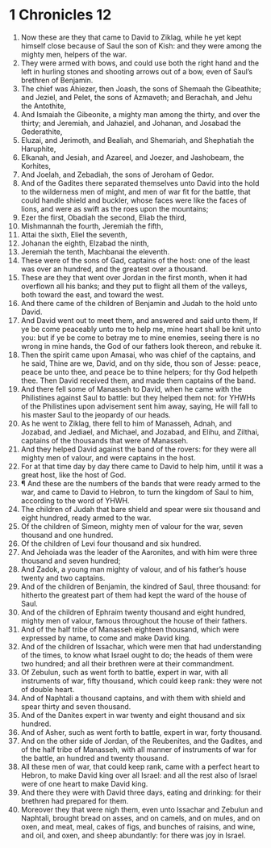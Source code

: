 ﻿# 1 Chronicles 12
1. Now these are they that came to David to Ziklag, while he yet kept himself close because of Saul the son of Kish: and they were among the mighty men, helpers of the war. 
2. They were armed with bows, and could use both the right hand and the left in hurling stones and shooting arrows out of a bow, even of Saul’s brethren of Benjamin. 
3. The chief was Ahiezer, then Joash, the sons of Shemaah the Gibeathite; and Jeziel, and Pelet, the sons of Azmaveth; and Berachah, and Jehu the Antothite, 
4. And Ismaiah the Gibeonite, a mighty man among the thirty, and over the thirty; and Jeremiah, and Jahaziel, and Johanan, and Josabad the Gederathite, 
5. Eluzai, and Jerimoth, and Bealiah, and Shemariah, and Shephatiah the Haruphite, 
6. Elkanah, and Jesiah, and Azareel, and Joezer, and Jashobeam, the Korhites, 
7. And Joelah, and Zebadiah, the sons of Jeroham of Gedor. 
8. And of the Gadites there separated themselves unto David into the hold to the wilderness men of might, and men of war fit for the battle, that could handle shield and buckler, whose faces were like the faces of lions, and were as swift as the roes upon the mountains; 
9. Ezer the first, Obadiah the second, Eliab the third, 
10. Mishmannah the fourth, Jeremiah the fifth, 
11. Attai the sixth, Eliel the seventh, 
12. Johanan the eighth, Elzabad the ninth, 
13. Jeremiah the tenth, Machbanai the eleventh. 
14. These were of the sons of Gad, captains of the host: one of the least was over an hundred, and the greatest over a thousand. 
15. These are they that went over Jordan in the first month, when it had overflown all his banks; and they put to flight all them of the valleys, both toward the east, and toward the west. 
16. And there came of the children of Benjamin and Judah to the hold unto David. 
17. And David went out to meet them, and answered and said unto them, If ye be come peaceably unto me to help me, mine heart shall be knit unto you: but if ye be come to betray me to mine enemies, seeing there is no wrong in mine hands, the God of our fathers look thereon, and rebuke it. 
18. Then the spirit came upon Amasai, who was chief of the captains, and he said, Thine are we, David, and on thy side, thou son of Jesse: peace, peace be unto thee, and peace be to thine helpers; for thy God helpeth thee. Then David received them, and made them captains of the band. 
19. And there fell some of Manasseh to David, when he came with the Philistines against Saul to battle: but they helped them not: for YHWHs of the Philistines upon advisement sent him away, saying, He will fall to his master Saul to the jeopardy of our heads. 
20. As he went to Ziklag, there fell to him of Manasseh, Adnah, and Jozabad, and Jediael, and Michael, and Jozabad, and Elihu, and Zilthai, captains of the thousands that were of Manasseh. 
21. And they helped David against the band of the rovers: for they were all mighty men of valour, and were captains in the host. 
22. For at that time day by day there came to David to help him, until it was a great host, like the host of God. 
23. ¶ And these are the numbers of the bands that were ready armed to the war, and came to David to Hebron, to turn the kingdom of Saul to him, according to the word of YHWH. 
24. The children of Judah that bare shield and spear were six thousand and eight hundred, ready armed to the war. 
25. Of the children of Simeon, mighty men of valour for the war, seven thousand and one hundred. 
26. Of the children of Levi four thousand and six hundred. 
27. And Jehoiada was the leader of the Aaronites, and with him were three thousand and seven hundred; 
28. And Zadok, a young man mighty of valour, and of his father’s house twenty and two captains. 
29. And of the children of Benjamin, the kindred of Saul, three thousand: for hitherto the greatest part of them had kept the ward of the house of Saul. 
30. And of the children of Ephraim twenty thousand and eight hundred, mighty men of valour, famous throughout the house of their fathers. 
31. And of the half tribe of Manasseh eighteen thousand, which were expressed by name, to come and make David king. 
32. And of the children of Issachar, which were men that had understanding of the times, to know what Israel ought to do; the heads of them were two hundred; and all their brethren were at their commandment. 
33. Of Zebulun, such as went forth to battle, expert in war, with all instruments of war, fifty thousand, which could keep rank: they were not of double heart. 
34. And of Naphtali a thousand captains, and with them with shield and spear thirty and seven thousand. 
35. And of the Danites expert in war twenty and eight thousand and six hundred. 
36. And of Asher, such as went forth to battle, expert in war, forty thousand. 
37. And on the other side of Jordan, of the Reubenites, and the Gadites, and of the half tribe of Manasseh, with all manner of instruments of war for the battle, an hundred and twenty thousand. 
38. All these men of war, that could keep rank, came with a perfect heart to Hebron, to make David king over all Israel: and all the rest also of Israel were of one heart to make David king. 
39. And there they were with David three days, eating and drinking: for their brethren had prepared for them. 
40. Moreover they that were nigh them, even unto Issachar and Zebulun and Naphtali, brought bread on asses, and on camels, and on mules, and on oxen, and meat, meal, cakes of figs, and bunches of raisins, and wine, and oil, and oxen, and sheep abundantly: for there was joy in Israel. 
